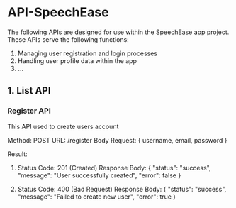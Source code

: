 # API-SpeechEase

The following APIs are designed for use within the SpeechEase app project. These APIs serve the following functions:
1. Managing user registration and login processes
2. Handling user profile data within the app
3. ...

## 1. List API
### Register API
This API used to create users account

Method: POST
URL: /register
Body Request:
{
  username,
  email,
  password
}

Result:
1. Status Code: 201 (Created)
   Response Body:
   {
     "status": "success",
     "message": "User successfully created",
     "error": false
   }
   
2. Status Code: 400 (Bad Request)
   Response Body:
      {
     "status": "success",
     "message": "Failed to create new user",
     "error": true
   }
